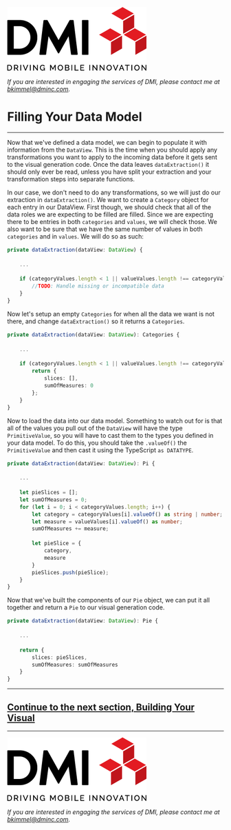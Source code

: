 [![DMI Logo](/img/DMI_Logo.png)](https://dminc.com/)

_If you are interested in engaging the services of DMI, please contact me at [bkimmel@dminc.com](mailto:bkimmel@dminc.com)._

# Filling Your Data Model
---
Now that we've defined a data model, we can begin to populate it with information from the `DataView`. This is the time when you should apply any transformations you want to apply to the incoming data before it gets sent to the visual generation code. Once the data leaves `dataExtraction()` it should only ever be read, unless you have split your extraction and your transformation steps into separate functions.

In our case, we don't need to do any transformations, so we will just do our extraction in `dataExtraction()`. We want to create a `Category` object for each entry in our DataView. First though, we should check that all of the data roles we are expecting to be filled are filled. Since we are expecting there to be entries in both `categories` and `values`, we will check those. We also want to be sure that we have the same number of values in both `categories` and in `values`. We will do so as such:

```typescript
private dataExtraction(dataView: DataView) {

    ...

    if (categoryValues.length < 1 || valueValues.length !== categoryValues.length) {
        //TODO: Handle missing or incompatible data
    }
}
```

Now let's setup an empty `Categories` for when all the data we want is not there, and change `dataExtraction()` so it returns a `Categories`.

```typescript
private dataExtraction(dataView: DataView): Categories {

    ...

    if (categoryValues.length < 1 || valueValues.length !== categoryValues.length) {
        return {
            slices: [],
            sumOfMeasures: 0
        };
    }
}
```

Now to load the data into our data model. Something to watch out for is that all of the values you pull out of the `DataView` will have the type `PrimitiveValue`, so you will have to cast them to the types you defined in your data model. To do this, you should take the `.valueOf()` the `PrimitiveValue` and then cast it using the TypeScript `as DATATYPE`.

```typescript
private dataExtraction(dataView: DataView): Pi {

    ...

    let pieSlices = [];
    let sumOfMeasures = 0;
    for (let i = 0; i < categoryValues.length; i++) {
        let category = categoryValues[i].valueOf() as string | number;
        let measure = valueValues[i].valueOf() as number;
        sumOfMeasures += measure;

        let pieSlice = {
            category,
            measure
        }
        pieSlices.push(pieSlice);
    }
}
```

Now that we've built the components of our `Pie` object, we can put it all together and return a `Pie` to our visual generation code.

```typescript
private dataExtraction(dataView: DataView): Pie {

    ...

    return {
        slices: pieSlices,
        sumOfMeasures: sumOfMeasures
    }
}
```

---
## **[Continue to the next section, Building Your Visual](../visualizing/4-BuildingYourVisual.md)**
---

[![DMI Logo](/img/DMI_Logo.png)](https://dminc.com/)

_If you are interested in engaging the services of DMI, please contact me at [bkimmel@dminc.com](mailto:bkimmel@dminc.com)._
